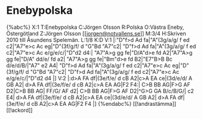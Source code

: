 # Enebypolska

{%abc%}
X:1
T:Enebypolska
C:Jörgen Olsson
R:Polska
O:Västra Eneby, Östergötland
Z:Jörgen Olsson [[jorgen@notvallens.se]]
M:3/4
H:Skriven 2010 till Åsundens Spelemän.
L:1/8
K:D
V:1
|:"D"f>d Ad fa|"A"(3g/a/g/ f ed c2|"A7"e>c Ac eg|"D"(3f/g/f/ d "G"Bd "A7"c2|
"D"f>d Ad fa|"A"(3g/a/g/ f ed c2|"A7"e>c Ac e/g/e/c/|"D"d2 d4:|
"A7"A>g gg fe|"D/A"d>e fd A2|"A7"A>g gg fe|"D/A" dd/e/ fd a2|
"A7"A>g gg fe|"Bm"d>e fd B2|"E7"B>B Bc d/e/d/B/|"A7" e2 A4|
"D"f>d Ad fa|"A"(3g/a/g/ f ed c2|"A7"e>c Ac eg|"D"(3f/g/f/ d "G"Bd "A7"c2|
"D"f>d Ad fa|"A"(3g/a/g/ f ed c2|"A7"e>c Ac e/g/e/c/|"D"d2 d4 |]
V:2
|:d>A FA df|(3e/f/e/ d cB A2|c>A EA ce|(3d/e/d/ A GB A2|
d>A FA df|(3e/f/e/ d cB A2|c>A EA AG|F2 F4:|
C>B BB AG|F>G AF D2|C>B BB AG| FF/G/ AF d2|
C>B BB AG|F>G AF D2|^G>G GA B/c/B/G/| c2 E4|
d>A FA df|(3e/f/e/ d cB A2|c>A EA ce|(3d/e/d/ A GB A2|
d>A FA df|(3e/f/e/ d cB A2|c>A EA AG|F2 F4 |]
{%endabc%}
[[!andrastämma]] [[!ackord]]
